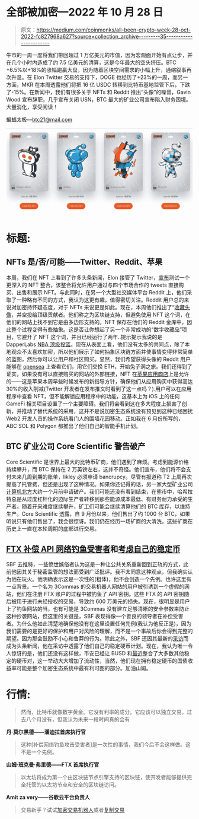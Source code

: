 # 全部被加密—2022 年 10 月 28 日

> 原文：<https://medium.com/coinmonks/all-been-crypto-week-28-oct-2022-fc827968a627?source=collection_archive---------35----------------------->

牛市的一周一度将我们带回超过 1 万亿美元的市值，因为宏观面开始有点让步，并在几个小时内造成了约 7.5 亿美元的清算，这是今年最大的空头挤压。BTC +6.5%以+18%的涨幅跑赢大盘，因为随着区块空间需求的小幅上升，通缩叙事再次升温。在 Elon Twitter 交易的支持下，DOGE 也经历了+23%的一周，而另一方面，MKR 在本周透露他们将把 16 亿 USDC 转移到比特币基地监管下后，下跌了-15%。在新闻中，我们有很多关于 NFTs 和 Reddit 推出“头像”的噪音，Gavin Wood 宣布辞职，几乎宣布关闭 USN，BTC 最大的矿业公司宣布陷入财务困境。大量消化，享受阅读！

蝙蝠太极—[btc21@mail.com](mailto:btc21@mail.com)

![](img/929d4748a665c75fff1bf8855697e3a2.png)

# 标题:

## NFTs 是/否/可能——Twitter、Reddit、苹果

本周，我们在 NFT 上看到了许多头条新闻，Elon 接管了 Twitter，[宣布](https://twitter.com/TwitterDev/status/1585707921433923585?s=20&t=o7O8HArC84HYDXI8O0mpcA)测试一个更深入的 NFT 整合，该整合将允许用户通过与四个市场合作的 tweets 直接购买、出售和展示 NFT。与此同时，在另一个大型社交媒体平台 Reddit 上，他们采取了一种略有不同的方式，我认为这更有趣，值得密切关注。Reddit 用户总的来说对加密持怀疑态度，对于 NFTs 来说更是如此。现在，本周他们推出了“[收藏头像](https://www.reddit.com/r/CollectibleAvatars/)，并空投给顶级贡献者。他们称之为区块链支持，但避免使用 NFT 这个词，在他们的网站上找不到它是由多边形支持的。NFT 保存在他们的 Reddit 金库中，因此整个过程变得有些抽象。这是否让你想起了另一个非常成功的“数字收藏品”项目，它避开了 NFT 这个词，并且已经运行了两年..提示提示我说的是 DapperLabs [NBA 顶级投篮](https://nbatopshot.com/)。现在从表面上看，他们没有太多的共同点，除了本地观众不太喜欢加密，所以他们展示了如何抽象区块链方面并使事情变得非常简单的蓝图，然后你可以让用户和社区购买。显然，我们希望获得头像的 Reddit 用户能够在 [opensea](https://opensea.io/en-US/category/reddit-collectible-avatars) 上查看它们，用它们交换 ETH，开始兔子洞之旅。我们还得到了证实，如果没有可以直接购买的网站的外部链接，NFT 在[苹果应用商店](https://developer.apple.com/news/?id=xk8d7p8c)上是允许的——这是苹果本周早些时候发布的新指导方针，确保他们从应用购买中获得高达 30%的收入削减(Twitter 开发者在发布推文时看到了这一点吗？).用户可以在应用程序中查看 NFT，但不能解锁应用程序中的功能，这基本上为 iOS 上的任何 GameFi 相关项目设置了一个主要障碍。我们将会看到这在多大程度上损害了创新，并推动了替代系统的采用，这并不是说加密生态系统没有预见到这种已经困扰 Web2 开发人员的操作系统看门人的围墙花园移动。正如我在 6 月份所写的，ABC SOL 和 Polygon 都推出了他们自己的智能手机计划。

## BTC 矿业公司 Core Scientific 警告破产

Core Scientific 是世界上最大的比特币矿商，他们遇到了麻烦。考虑到能源价格持续攀升，而 BTC 保持在 2 万英镑左右，这并不奇怪。他们宣布，他们将不会支付未来几周到期的账单，likley 必须申请 bancrupcy。尽管有报道称 T2 上周再次提高了托管费，但还是出现了这种情况。如果你还记得的话，另一家大型矿业公司[计算机北方](https://www.coindesk.com/business/2022/09/22/crypto-mining-data-center-provider-compute-north-files-for-bankruptcy-protection/)大约一个月前申请破产。我们可能还没有看到结束，在熊市中，哈希拉特总是从过度杠杆化的边际生产者转移到那些能源成本最低、有财务耐力承受的生产者。随着开采难度继续攀升，矿工们可能会继续清算他们的 BTC 库存，以维持生产。Core Scientific 透露，自 9 月份以来，他们售出了约 1000 台 BTC，如果听说只有他们售出了，我会很惊讶。我们仍在经历一场矿商的大清洗，这些矿商在历史上一直在本轮周期的底部进行交易。

## [FTX 补偿 API 网络钓鱼受害者](https://twitter.com/SBF_FTX/status/1584304025247580160)和[考虑自己的稳定币](https://en.thebigwhale.io/article/exclusif-sam-bankman-fried-nous-travaillons-sur-notre-stablecoin)

SBF 去推特，一些愤世嫉俗者认为这是一种让公共关系重新回到正轨的方式，此前他因其关于秘密监管的想法而受到广泛批评。我不太同意这种观点，但我确实认为他在玩火。他明确表示这是一次性的(粗体)，他不会创造一个先例。也许这里有一点背景。一个名为 3Commas 的交易机器人网站的用户被引诱到一个虚假的网站，他们在注册 FTX 账户的过程中被钓鱼了 API 密钥。这些 FTX 的 API 密钥随后被用于进行未经授权的交易，导致约 600 万美元的损失。现在，很明显是用户上了钓鱼网站的当，也有可能是 3Commas 没有建立足够清晰的安全参数来防止这种抄袭网站，但这里的关键是，SBF 表现得像一个善良的领导者在补偿受害者。为什么他如此清楚地确保他没有在这里设置任何先例(我认为他反正是)，因为我们需要的是更好的保护和用户对风险的理解，而不是一个事故后你会得到完整的期望。因为那会鼓励不小心和鲁莽的行为。除此之外，SBF 还因其最新的[采访](https://en.thebigwhale.io/article/exclusif-sam-bankman-fried-nous-travaillons-sur-notre-stablecoin)而成为头条新闻，他在采访中透露了他们自己的稳定硬币计划。现在，我认为唯一令人惊讶的是，他们还没有这样做，币安已经让 BUSD 和[最近](https://btc21.medium.com/all-been-crypto-week-9-sep-2022-b4c7205fcf77)整合了大多数其他稳定的硬币对，这一举动大大增加了流动性，当然，他们现在拥有稳定硬币的国债收益率可能是整个加密生态系统中最有利可图的部分。加油山姆。

# **行情:**

> 然而，比特币就像数字黄金。它没有利率的成分。它应该可以独立交易。过去八个月没有，但我认为未来一段时间真的会有

**丹·莫尔黑德——潘迪拉首席执行官**

> 这种[补偿网络钓鱼攻击受害者]是一次性的事情，我们今后不会这样做。这不是一个先例。

**山姆·班克曼·弗里德——FTX 首席执行官**

> 以太坊将成为第一个由区块链节点引擎支持的区块链，使开发者能够提供完全托管的以太坊节点和安全的区块链访问。

**Amit za very——谷歌云平台负责人**

> 交易新手？试试[加密交易机器人](/coinmonks/crypto-trading-bot-c2ffce8acb2a)或者[复制交易](/coinmonks/top-10-crypto-copy-trading-platforms-for-beginners-d0c37c7d698c)